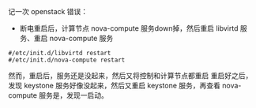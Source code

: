 记一次 openstack 错误：

- 断电重启后，计算节点 nova-compute 服务down掉，然后重启 libvirtd 服务、重启 nova-compute 服务

```
#/etc/init.d/libvirtd restart
#/etc/init.d/nova-compute restart
```

然而，重启后，服务还是没起来，然后又将控制和计算节点都重启
重启好之后，发现 keystone 服务好像没起来，然后又重启 keystone 服务，再查看 nova-compute 服务是，发现一启动。